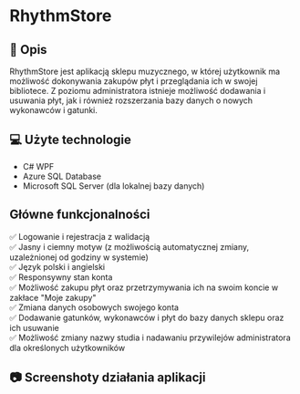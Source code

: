 # RhythmStore

## 📕 Opis 
RhythmStore jest aplikacją sklepu muzycznego, w której użytkownik ma możliwość dokonywania zakupów płyt i przeglądania ich w swojej bibliotece. Z poziomu administratora istnieje możliwość dodawania i usuwania płyt, jak i również rozszerzania bazy danych o nowych wykonawców i gatunki.

## 💻 Użyte technologie
- C# WPF
- Azure SQL Database
- Microsoft SQL Server (dla lokalnej bazy danych)

## Główne funkcjonalności
✅ Logowanie i rejestracja z walidacją <br>
✅ Jasny i ciemny motyw (z możliwością automatycznej zmiany, uzależnionej od godziny w systemie) <br>
✅ Język polski i angielski <br> 
✅ Responsywny stan konta <br> 
✅ Możliwość zakupu płyt oraz przetrzymywania ich na swoim koncie w zakłace "Moje zakupy" <br>
✅ Zmiana danych osobowych swojego konta <br>
✅ Dodawanie gatunków, wykonawców i płyt do bazy danych sklepu oraz ich usuwanie <br>
✅ Możliwość zmiany nazwy studia i nadawaniu przywilejów administratora dla określonych użytkowników <br>

## 📷 Screenshoty działania aplikacji



